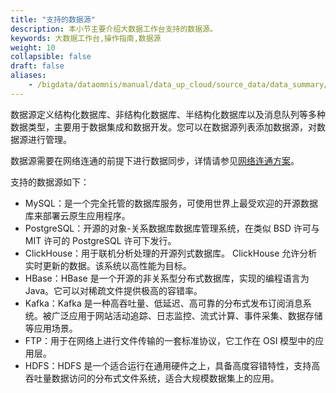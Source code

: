 ```yaml
---
title: "支持的数据源"
description: 本小节主要介绍大数据工作台支持的数据源。 
keywords: 大数据工作台,操作指南,数据源
weight: 10
collapsible: false
draft: false
aliases:
    - /bigdata/dataomnis/manual/data_up_cloud/source_data/data_summary/
---
```



数据源定义结构化数据库、非结构化数据库、半结构化数据库以及消息队列等多种数据类型，主要用于数据集成和数据开发。您可以在数据源列表添加数据源，对数据源进行管理。

数据源需要在网络连通的前提下进行数据同步，详情请参见[网络连通方案](../../connect/)。

支持的数据源如下：

- MySQL：是一个完全托管的数据库服务，可使用世界上最受欢迎的开源数据库来部署云原生应用程序。
- PostgreSQL：开源的对象-关系数据库数据库管理系统，在类似 BSD 许可与 MIT 许可的 PostgreSQL 许可下发行。 
- ClickHouse：用于联机分析处理的开源列式数据库。 ClickHouse 允许分析实时更新的数据。该系统以高性能为目标。
- HBase：HBase 是一个开源的非关系型分布式数据库，实现的编程语言为 Java。它可以对稀疏文件提供极高的容错率。 
- Kafka：Kafka 是一种高吞吐量、低延迟、高可靠的分布式发布订阅消息系统。被广泛应用于网站活动追踪、日志监控、流式计算、事件采集、数据存储等应用场景。
- FTP：用于在网络上进行文件传输的一套标准协议，它工作在 OSI 模型中的应用层。
- HDFS：HDFS 是一个适合运行在通用硬件之上，具备高度容错特性，支持高吞吐量数据访问的分布式文件系统，适合大规模数据集上的应用。
